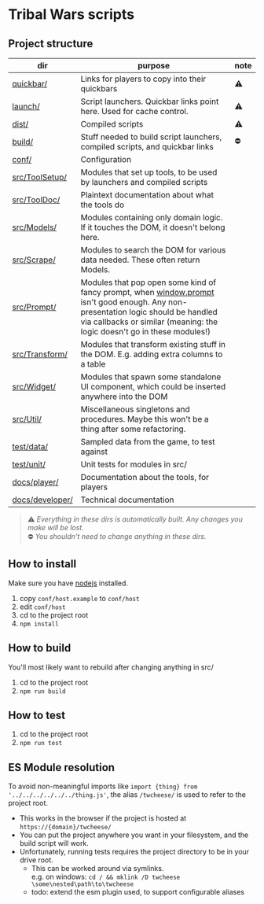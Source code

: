 # Tribal Wars scripts

## Project structure

|dir|purpose|note|
|---|---|---|
|[quickbar/](quickbar/)|Links for players to copy into their quickbars|:warning:|
|[launch/](launch/)|Script launchers. Quickbar links point here. Used for cache control.|:warning:|
|[dist/](dist/)|Compiled scripts|:warning:|
|[build/](build/)|Stuff needed to build script launchers, compiled scripts, and quickbar links|:no_entry:|
|[conf/](conf/)|Configuration||
|[src/ToolSetup/](src/ToolSetup/)|Modules that set up tools, to be used by launchers and compiled scripts||
|[src/ToolDoc/](src/ToolDoc/)|Plaintext documentation about what the tools do||
|[src/Models/](src/Models/)|Modules containing only domain logic. If it touches the DOM, it doesn't belong here.||
|[src/Scrape/](src/Scrape/)|Modules to search the DOM for various data needed. These often return Models.||
|[src/Prompt/](src/Prompt/)|Modules that pop open some kind of fancy prompt, when [window.prompt](https://developer.mozilla.org/en-US/docs/Web/API/Window/prompt) isn't good enough. Any non-presentation logic should be handled via callbacks or similar (meaning: the logic doesn't go in these modules!)||
|[src/Transform/](src/Transform/)|Modules that transform existing stuff in the DOM. E.g. adding extra columns to a table||
|[src/Widget/](src/Widget/)|Modules that spawn some standalone UI component, which could be inserted anywhere into the DOM||
|[src/Util/](src/Util/)|Miscellaneous singletons and procedures. Maybe this won't be a thing after some refactoring. ||
|[test/data/](test/data/)|Sampled data from the game, to test against||
|[test/unit/](test/unit/)|Unit tests for modules in src/||
|[docs/player/](docs/player/)|Documentation about the tools, for players||
|[docs/developer/](docs/developer/)|Technical documentation||

> :warning: *Everything in these dirs is automatically built. Any changes you make will be lost.*\
> :no_entry: *You shouldn't need to change anything in these dirs.*



## How to install
Make sure you have [nodejs](https://nodejs.org/en/) installed.
1. copy `conf/host.example` to `conf/host`
2. edit `conf/host`
3. cd to the project root
4. `npm install`

## How to build
You'll most likely want to rebuild after changing anything in src/
1. cd to the project root
2. `npm run build`

## How to test
1. cd to the project root
2. `npm run test`

## ES Module resolution
To avoid non-meaningful imports like `import {thing} from '../../../../../../thing.js'`, the alias `/twcheese/` is used to refer to the project root.
- This works in the browser if the project is hosted at `https://{domain}/twcheese/`
- You can put the project anywhere you want in your filesystem, and the build script will work.
- Unfortunately, running tests requires the project directory to be in your drive root.
    - This can be worked around via symlinks.\
      e.g. on windows: `cd / && mklink /D twcheese \some\nested\path\to\twcheese`
    - todo: extend the esm plugin used, to support configurable aliases
